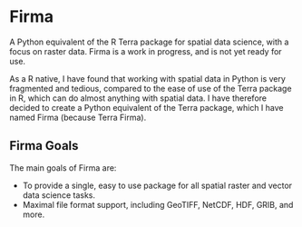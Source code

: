 # Firma

A Python equivalent of the R Terra package for spatial data science, with a focus on raster data. Firma is a work in progress, and is not yet ready for use.

As a R native, I have found that working with spatial data in Python is very fragmented and tedious, compared to the ease of use of the Terra package in R, which can do almost anything with spatial data. I have therefore decided to create a Python equivalent of the Terra package, which I have named Firma (because Terra Firma).

## Firma Goals

The main goals of Firma are:

* To provide a single, easy to use package for all spatial raster and vector data science tasks.
* Maximal file format support, including GeoTIFF, NetCDF, HDF, GRIB, and more.
